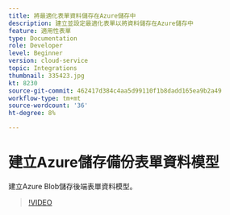 ```yaml
---
title: 將最適化表單資料儲存在Azure儲存中
description: 建立並設定最適化表單以將資料儲存在Azure儲存中
feature: 適用性表單
type: Documentation
role: Developer
level: Beginner
version: cloud-service
topic: Integrations
thumbnail: 335423.jpg
kt: 8230
source-git-commit: 462417d384c4aa5d99110f1b8dadd165ea9b2a49
workflow-type: tm+mt
source-wordcount: '36'
ht-degree: 8%

---
```


# 建立Azure儲存備份表單資料模型

建立Azure Blob儲存後端表單資料模型。

>[!VIDEO](https://video.tv.adobe.com/v/335423/?quality=12&learn=on)



